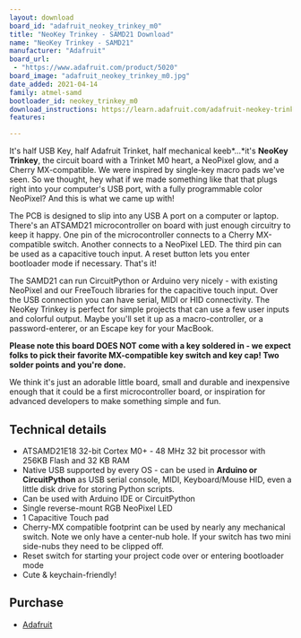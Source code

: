 ```yaml
---
layout: download
board_id: "adafruit_neokey_trinkey_m0"
title: "NeoKey Trinkey - SAMD21 Download"
name: "NeoKey Trinkey - SAMD21"
manufacturer: "Adafruit"
board_url:
 - "https://www.adafruit.com/product/5020"
board_image: "adafruit_neokey_trinkey_m0.jpg"
date_added: 2021-04-14
family: atmel-samd
bootloader_id: neokey_trinkey_m0
download_instructions: https://learn.adafruit.com/adafruit-neokey-trinkey/circuitpython
features:

---
```


It's half USB Key, half Adafruit Trinket, half mechanical keeb*...*it's **NeoKey Trinkey**, the circuit board with a Trinket M0 heart, a NeoPixel glow, and a Cherry MX-compatible. We were inspired by single-key macro pads we've seen. So we thought, hey what if we made something like that that plugs right into your computer's USB port, with a fully programmable color NeoPixel? And this is what we came up with!

The PCB is designed to slip into any USB A port on a computer or laptop. There's an ATSAMD21 microcontroller on board with just enough circuitry to keep it happy. One pin of the microcontroller connects to a Cherry MX-compatible switch. Another connects to a NeoPixel LED. The third pin can be used as a capacitive touch input. A reset button lets you enter bootloader mode if necessary. That's it!

The SAMD21 can run CircuitPython or Arduino very nicely - with existing NeoPixel and our FreeTouch libraries for the capacitive touch input. Over the USB connection you can have serial, MIDI or HID connectivity. The NeoKey Trinkey is perfect for simple projects that can use a few user inputs and colorful output. Maybe you'll set it up as a macro-controller, or a password-enterer, or an Escape key for your MacBook.

**Please note this board DOES NOT come with a key soldered in - we expect folks to pick their favorite MX-compatible key switch and key cap! Two solder points and you're done.**

We think it's just an adorable little board, small and durable and inexpensive enough that it could be a first microcontroller board, or inspiration for advanced developers to make something simple and fun.

## Technical details

- ATSAMD21E18 32-bit Cortex M0+ - 48 MHz 32 bit processor with 256KB Flash and 32 KB RAM
- Native USB supported by every OS - can be used in **Arduino or CircuitPython** as USB serial console, MIDI, Keyboard/Mouse HID, even a little disk drive for storing Python scripts.
- Can be used with Arduino IDE or CircuitPython
- Single reverse-mount RGB NeoPixel LED
- 1 Capacitive Touch pad
- Cherry-MX compatible footprint can be used by nearly any mechanical switch. Note we only have a center-nub hole. If your switch has two mini side-nubs they need to be clipped off.
- Reset switch for starting your project code over or entering bootloader mode
- Cute & keychain-friendly!

## Purchase

* [Adafruit](https://www.adafruit.com/product/5020)
